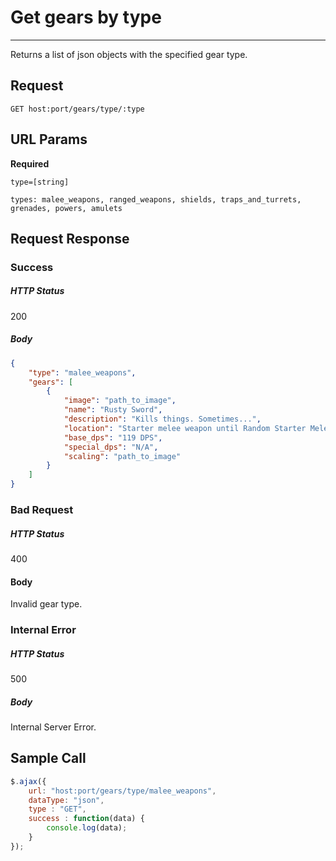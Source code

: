 # Get gears by type
---

Returns a list of json objects with the specified gear type.

## Request

`GET host:port/gears/type/:type`

## URL Params

**Required**

`type=[string]`

`types: malee_weapons, ranged_weapons, shields, traps_and_turrets, grenades, powers, amulets`

## Request Response

### Success

##### HTTP Status

200

##### Body

```json
{
    "type": "malee_weapons",
    "gears": [
        {
            "image": "path_to_image",
            "name": "Rusty Sword",
            "description": "Kills things. Sometimes...",
            "location": "Starter melee weapon until Random Starter Melee Weapon is purchased (found in secret tile near the place where you start afterwards)",
            "base_dps": "119 DPS",
            "special_dps": "N/A",
            "scaling": "path_to_image"
        }
    ]
}
```

### Bad Request

##### HTTP Status

400

#### Body

Invalid gear type.

### Internal Error

##### HTTP Status

500

##### Body

Internal Server Error.

## Sample Call

```javascript
$.ajax({
    url: "host:port/gears/type/malee_weapons",
    dataType: "json",
    type : "GET",
    success : function(data) {
        console.log(data);
    }
});
```
